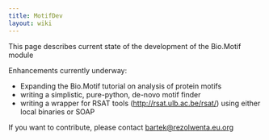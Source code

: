 ```yaml
---
title: MotifDev
layout: wiki
---
```


This page describes current state of the development of the Bio.Motif
module

Enhancements currently underway:

-   Expanding the Bio.Motif tutorial on analysis of protein motifs
-   writing a simplistic, pure-python, de-novo motif finder
-   writing a wrapper for RSAT tools (http://rsat.ulb.ac.be/rsat/) using
    either local binaries or SOAP

If you want to contribute, please contact bartek@rezolwenta.eu.org
